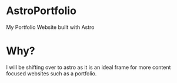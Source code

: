 # AstroPortfolio
My Portfolio Website built with Astro

# Why?
I will be shifting over to astro as it is an ideal frame for more content focused websites such as a portfolio.